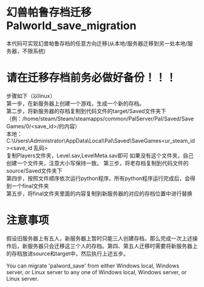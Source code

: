 # 幻兽帕鲁存档迁移 Palworld_save_migration
本代码可实现幻兽帕鲁存档的任意方向迁移(从本地/服务器迁移到另一处本地/服务器，不限系统)
# 请在迁移存档前务必做好备份！！！
步骤如下（以linux）  
第一步，在新服务器上创建一个游戏，生成一个新的存档。  
第二步，将新服务器的存档复制到代码文件的target/Saved文件夹下（例：/home/steam/Steam/steamapps/common/PalServer/Pal/Saved/SaveGames/0/<save_id>/的内容）  
本地：C:\Users\Administrator\AppData\Local\Pal\Saved\SaveGames\<ur_steam_id>\<save_id 乱码>  
复制Players文件夹，Level.sav,LevelMeta.sav即可
如果没有这个文件夹，自己创建一个文件夹，注意大小写保持一致。
第三步，将老存档复制到代码文件的source/Saved文件夹下  
第四步，按照文件顺序依次运行python程序。所有python程序运行完成后，会得到一个final文件夹  
第五步，将final文件夹里面的内容复制到新服务器的对应的存档位置中进行替换  
# 注意事项
假设旧服务器上有五人，新服务器上暂时只能三人创建存档，那么完成一次上述操作后，新服务器只会迁移这三个人的存档。第四、第五人迁移时需要将新服务器上的存档放进source和target中，然后执行上述五步。






You can migrate 'palword_save' from either Windows local, Windows server, or Linux server to any one of Windows local, Windows server, or Linux server.
